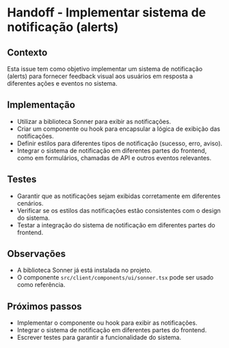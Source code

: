 # Handoff - Implementar sistema de notificação (alerts)

## Contexto

Esta issue tem como objetivo implementar um sistema de notificação (alerts) para fornecer feedback visual aos usuários em resposta a diferentes ações e eventos no sistema.

## Implementação

- Utilizar a biblioteca Sonner para exibir as notificações.
- Criar um componente ou hook para encapsular a lógica de exibição das notificações.
- Definir estilos para diferentes tipos de notificação (sucesso, erro, aviso).
- Integrar o sistema de notificação em diferentes partes do frontend, como em formulários, chamadas de API e outros eventos relevantes.

## Testes

- Garantir que as notificações sejam exibidas corretamente em diferentes cenários.
- Verificar se os estilos das notificações estão consistentes com o design do sistema.
- Testar a integração do sistema de notificação em diferentes partes do frontend.

## Observações

- A biblioteca Sonner já está instalada no projeto.
- O componente `src/client/components/ui/sonner.tsx` pode ser usado como referência.

## Próximos passos

- Implementar o componente ou hook para exibir as notificações.
- Integrar o sistema de notificação em diferentes partes do frontend.
- Escrever testes para garantir a funcionalidade do sistema.
